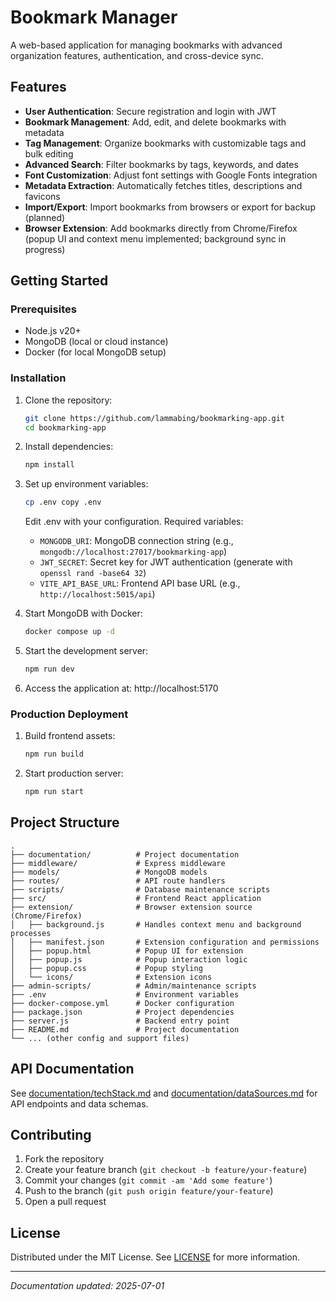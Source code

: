 # Bookmark Manager

A web-based application for managing bookmarks with advanced organization features, authentication, and cross-device sync.

## Features

- **User Authentication**: Secure registration and login with JWT
- **Bookmark Management**: Add, edit, and delete bookmarks with metadata
- **Tag Management**: Organize bookmarks with customizable tags and bulk editing
- **Advanced Search**: Filter bookmarks by tags, keywords, and dates
- **Font Customization**: Adjust font settings with Google Fonts integration
- **Metadata Extraction**: Automatically fetches titles, descriptions and favicons
- **Import/Export**: Import bookmarks from browsers or export for backup (planned)
- **Browser Extension**: Add bookmarks directly from Chrome/Firefox (popup UI and context menu implemented; background sync in progress)

## Getting Started

### Prerequisites
- Node.js v20+
- MongoDB (local or cloud instance)
- Docker (for local MongoDB setup)

### Installation
1. Clone the repository:
   ```bash
   git clone https://github.com/lammabing/bookmarking-app.git
   cd bookmarking-app
   ```

2. Install dependencies:
   ```bash
   npm install
   ```

3. Set up environment variables:
   ```bash
   cp .env copy .env
   ```
   Edit .env with your configuration. Required variables:
   - `MONGODB_URI`: MongoDB connection string (e.g., `mongodb://localhost:27017/bookmarking-app`)
   - `JWT_SECRET`: Secret key for JWT authentication (generate with `openssl rand -base64 32`)
   - `VITE_API_BASE_URL`: Frontend API base URL (e.g., `http://localhost:5015/api`)

4. Start MongoDB with Docker:
   ```bash
   docker compose up -d
   ```

5. Start the development server:
   ```bash
   npm run dev
   ```

6. Access the application at: http://localhost:5170

### Production Deployment
1. Build frontend assets:
   ```bash
   npm run build
   ```

2. Start production server:
   ```bash
   npm run start
   ```

## Project Structure

```
.
├── documentation/          # Project documentation
├── middleware/             # Express middleware
├── models/                 # MongoDB models
├── routes/                 # API route handlers
├── scripts/                # Database maintenance scripts
├── src/                    # Frontend React application
├── extension/              # Browser extension source (Chrome/Firefox)
│   ├── background.js       # Handles context menu and background processes
│   ├── manifest.json       # Extension configuration and permissions
│   ├── popup.html          # Popup UI for extension
│   ├── popup.js            # Popup interaction logic
│   ├── popup.css           # Popup styling
│   └── icons/              # Extension icons
├── admin-scripts/          # Admin/maintenance scripts
├── .env                    # Environment variables
├── docker-compose.yml      # Docker configuration
├── package.json            # Project dependencies
├── server.js               # Backend entry point
├── README.md               # Project documentation
└── ... (other config and support files)
```

## API Documentation
See [documentation/techStack.md](documentation/techStack.md) and [documentation/dataSources.md](documentation/dataSources.md) for API endpoints and data schemas.

## Contributing

1. Fork the repository
2. Create your feature branch (`git checkout -b feature/your-feature`)
3. Commit your changes (`git commit -am 'Add some feature'`)
4. Push to the branch (`git push origin feature/your-feature`)
5. Open a pull request

## License
Distributed under the MIT License. See [LICENSE](LICENSE) for more information.

---
*Documentation updated: 2025-07-01*
